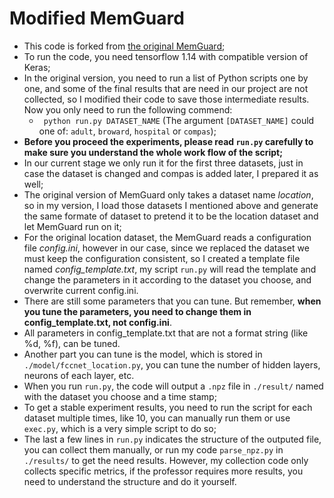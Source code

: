 # Modified MemGuard

- This code is forked from [the original MemGuard](https://github.com/jjy1994/MemGuard);
- To run the code, you need tensorflow 1.14 with compatible version of Keras;
- In the original version, you need to run a list of Python scripts one by one, and some of the final results that are need in our project are not collected, so I modified their code to save those intermediate results. Now you only need to run the following commend:
	- ``` python run.py DATASET_NAME``` (The argument ```[DATASET_NAME]``` could one of: ```adult```, ```broward```, ```hospital``` or ```compas```);
- **Before you proceed the experiments, please read ```run.py``` carefully to make sure you understand the whole work flow of the script;**
- In our current stage we only run it for the first three datasets, just in case the dataset is changed and compas is added later, I prepared it as well;
- The original version of MemGuard only takes a dataset name *location*, so in my version, I load those datasets I mentioned above and generate the same formate of dataset to pretend it to be the location dataset and let MemGuard run on it;
- For the original location dataset, the MemGuard reads a configuration file *config.ini*, however in our case, since we replaced the dataset we must keep the configuration consistent, so I created a template file named *config_template.txt*, my script ```run.py``` will read the template and change the parameters in it according to the dataset you choose, and overwrite current config.ini. 
- There are still some parameters that you can tune. But remember, **when you tune the parameters, you need to change them in config_template.txt, not config.ini**. 
- All parameters in config_template.txt that are not a format string (like %d, %f), can be tuned.
- Another part you can tune is the model, which is stored in ```./model/fccnet_location.py```, you can tune the number of hidden layers, neurons of each layer, etc.
- When you run ```run.py```, the code will output a ```.npz``` file in ```./result/``` named with the dataset you choose and a time stamp;
- To get a stable experiment results, you need to run the script for each dataset multiple times, like 10, you can manually run them or use ```exec.py```, which is a very simple script to do so;
- The last a few lines in ```run.py``` indicates the structure of the outputed file, you can collect them manually, or run my code ```parse_npz.py``` in ```./results/``` to get the need results. However, my collection code only collects specific metrics, if the professor requires more results, you need to understand the structure and do it yourself.
